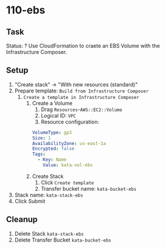 # 110-ebs

## Task
Status: ?
Use CloudFormation to craete an EBS Volume with the Infrastructure Composer.

## Setup
1. "Create stack" -> "With new resources (standard)"
2. Prepare template: `Build from Infrastructure Composer`
	1. `Create a template in Infrastructure Composer`
		1. Create a Volume
			1. Drag `Resources`-`AWS::EC2::Volume`
			2. Logical ID: `VPC`
			3. Resource configuration:
			```yaml
			VolumeType: gp3
			Size: 1
			AvailabilityZone: us-east-1a
			Encrypted: false
			Tags: 
			  - Key: Name
			    Value: kata-vol-ebs
			```
		2. Create Stack
			1. Click `Create template`
			2. Transfer bucket name: `kata-bucket-ebs`
3. Stack name: `kata-stack-ebs`
4. Click Submit

## Cleanup
1. Delete Stack `kata-stack-ebs`
2. Delete Transfer Bucket `kata-bucket-ebs`
